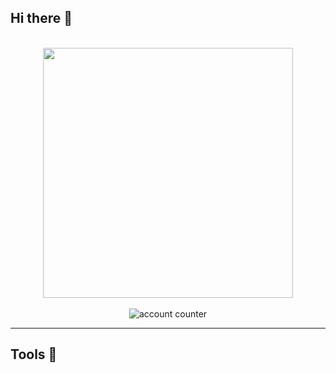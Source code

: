 ## Hi there 👋
<br>
<div align="center">
    <img src="https://i.pinimg.com/originals/57/e3/53/57e353468c03daab4846f3c3418f436f.gif" width="400"/>
</div>

<div id="badges" align="center">
  <br>
  <img src="https://komarev.com/ghpvc/?username=keajung&style=flat-square&color=blue" alt="account counter"/>
</div>

---
## Tools 👋

<!--
<div >
to get you started:

- 🔭 I’m currently working on ...
- 🌱 I’m currently learning ...
- 👯 I’m looking to collaborate on ...
- 🤔 I’m looking for help with ...
- 💬 Ask me about ...
- 📫 How to reach me: ...
- 😄 Pronouns: ...
- ⚡ Fun fact: ...
</div>

-->
